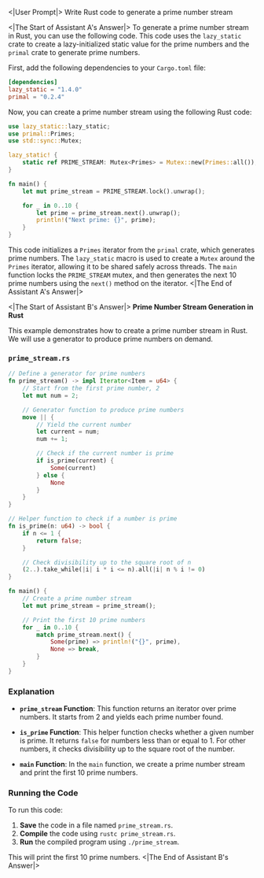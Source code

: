 <|User Prompt|>
Write Rust code to generate a prime number stream

<|The Start of Assistant A's Answer|>
To generate a prime number stream in Rust, you can use the following code. This code uses the `lazy_static` crate to create a lazy-initialized static value for the prime numbers and the `primal` crate to generate prime numbers.

First, add the following dependencies to your `Cargo.toml` file:

```toml
[dependencies]
lazy_static = "1.4.0"
primal = "0.2.4"
```

Now, you can create a prime number stream using the following Rust code:

```rust
use lazy_static::lazy_static;
use primal::Primes;
use std::sync::Mutex;

lazy_static! {
    static ref PRIME_STREAM: Mutex<Primes> = Mutex::new(Primes::all());
}

fn main() {
    let mut prime_stream = PRIME_STREAM.lock().unwrap();

    for _ in 0..10 {
        let prime = prime_stream.next().unwrap();
        println!("Next prime: {}", prime);
    }
}
```

This code initializes a `Primes` iterator from the `primal` crate, which generates prime numbers. The `lazy_static` macro is used to create a `Mutex` around the `Primes` iterator, allowing it to be shared safely across threads. The `main` function locks the `PRIME_STREAM` mutex, and then generates the next 10 prime numbers using the `next()` method on the iterator.
<|The End of Assistant A's Answer|>

<|The Start of Assistant B's Answer|>
**Prime Number Stream Generation in Rust**

This example demonstrates how to create a prime number stream in Rust. We will use a generator to produce prime numbers on demand.

### `prime_stream.rs`

```rust
// Define a generator for prime numbers
fn prime_stream() -> impl Iterator<Item = u64> {
    // Start from the first prime number, 2
    let mut num = 2;

    // Generator function to produce prime numbers
    move || {
        // Yield the current number
        let current = num;
        num += 1;

        // Check if the current number is prime
        if is_prime(current) {
            Some(current)
        } else {
            None
        }
    }
}

// Helper function to check if a number is prime
fn is_prime(n: u64) -> bool {
    if n <= 1 {
        return false;
    }

    // Check divisibility up to the square root of n
    (2..).take_while(|i| i * i <= n).all(|i| n % i != 0)
}

fn main() {
    // Create a prime number stream
    let mut prime_stream = prime_stream();

    // Print the first 10 prime numbers
    for _ in 0..10 {
        match prime_stream.next() {
            Some(prime) => println!("{}", prime),
            None => break,
        }
    }
}
```

### Explanation

- **`prime_stream` Function**: This function returns an iterator over prime numbers. It starts from 2 and yields each prime number found.

- **`is_prime` Function**: This helper function checks whether a given number is prime. It returns `false` for numbers less than or equal to 1. For other numbers, it checks divisibility up to the square root of the number.

- **`main` Function**: In the `main` function, we create a prime number stream and print the first 10 prime numbers.

### Running the Code

To run this code:

1. **Save** the code in a file named `prime_stream.rs`.
2. **Compile** the code using `rustc prime_stream.rs`.
3. **Run** the compiled program using `./prime_stream`.

This will print the first 10 prime numbers.
<|The End of Assistant B's Answer|>